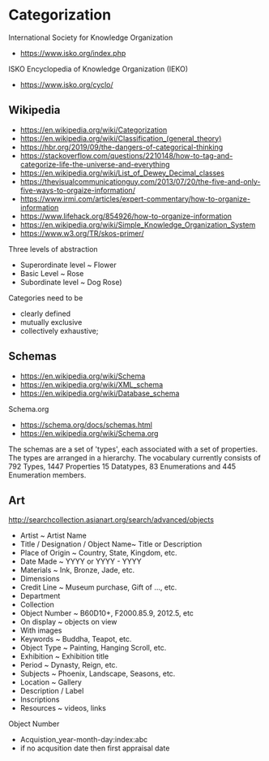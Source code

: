# Categorization


International Society for Knowledge Organization
* https://www.isko.org/index.php

ISKO Encyclopedia of Knowledge Organization (IEKO)

* https://www.isko.org/cyclo/

## Wikipedia

* https://en.wikipedia.org/wiki/Categorization
* https://en.wikipedia.org/wiki/Classification_(general_theory)
* https://hbr.org/2019/09/the-dangers-of-categorical-thinking
* https://stackoverflow.com/questions/2210148/how-to-tag-and-categorize-life-the-universe-and-everything
* https://en.wikipedia.org/wiki/List_of_Dewey_Decimal_classes
* https://thevisualcommunicationguy.com/2013/07/20/the-five-and-only-five-ways-to-orgaize-information/
* https://www.irmi.com/articles/expert-commentary/how-to-organize-information
* https://www.lifehack.org/854926/how-to-organize-information
* https://en.wikipedia.org/wiki/Simple_Knowledge_Organization_System
* https://www.w3.org/TR/skos-primer/


Three levels of abstraction
* Superordinate level ~ Flower
* Basic Level ~ Rose
* Subordinate level ~ Dog Rose)

Categories need to be
* clearly defined
* mutually exclusive
* collectively exhaustive;


## Schemas

* https://en.wikipedia.org/wiki/Schema
* https://en.wikipedia.org/wiki/XML_schema
* https://en.wikipedia.org/wiki/Database_schema

Schema.org
* https://schema.org/docs/schemas.html
* https://en.wikipedia.org/wiki/Schema.org

The schemas are a set of 'types', each associated with a set of properties. The types are arranged in a hierarchy.
The vocabulary currently consists of 792 Types, 1447 Properties 15 Datatypes, 83 Enumerations and 445 Enumeration members.



## Art

http://searchcollection.asianart.org/search/advanced/objects

* Artist ~ Artist Name
* Title / Designation / Object Name~ Title or Description
* Place of Origin ~ Country, State, Kingdom, etc.
* Date Made ~ YYYY or YYYY - YYYY
* Materials ~ Ink, Bronze, Jade, etc.
* Dimensions
* Credit Line ~ Museum purchase, Gift of ..., etc.
* Department
* Collection
* Object Number ~ B60D10+, F2000.85.9, 2012.5, etc
* On display ~ objects on view
* With images
* Keywords ~ Buddha, Teapot, etc.
* Object Type ~ Painting, Hanging Scroll, etc.
* Exhibition ~ Exhibition title
* Period ~ Dynasty, Reign, etc.
* Subjects ~ Phoenix, Landscape, Seasons, etc.
* Location ~ Gallery
* Description / Label
* Inscriptions
* Resources ~ videos, links

Object Number

* Acquistion_year-month-day:index:abc
* if no acqusition date then first appraisal date